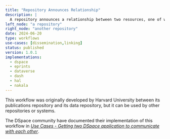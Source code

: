 ```yaml
---
title: "Repository Announces Relationship"
description: |
  A repository announces a relationship between two resources, one of which is hosted by the repository, the other by the target system (which could be another repository).
left_node: "a repository"
right_node: "another repository"
date: 2024-06-20
type: workflows
use-cases: [dissemination,linking]
status: published
version: 1.0.1
implementations:
  - dspace
  - eprints
  - dataverse
  - dash
  - hal
  - nakala
---
```


This workflow was originally developed by Harvard University between its publications repository and its data repository, but it can be used by other repositories or systems.

The DSpace community have documented their implementation of this workflow in *[Use Cases - Getting two DSpace application to communicate with each other](https://wiki.lyrasis.org/display/DSDOC8x/Use+Cases+-+Getting+two+DSpace+application+to+communicate+with+each+other)*.


